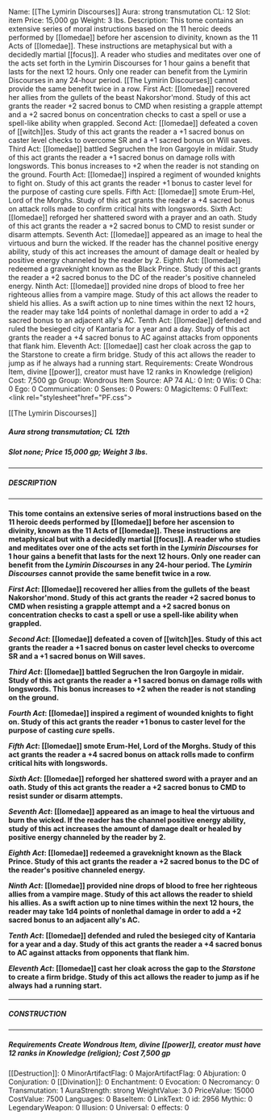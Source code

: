 Name: [[The Lymirin Discourses]]
Aura: strong transmutation
CL: 12
Slot: item
Price: 15,000 gp
Weight: 3 lbs.
Description: This tome contains an extensive series of moral instructions based on the 11 heroic deeds performed by [[Iomedae]] before her ascension to divinity, known as the 11 Acts of [[Iomedae]]. These instructions are metaphysical but with a decidedly martial [[focus]]. A reader who studies and meditates over one of the acts set forth in the Lymirin Discourses for 1 hour gains a benefit that lasts for the next 12 hours. Only one reader can benefit from the Lymirin Discourses in any 24-hour period. [[The Lymirin Discourses]] cannot provide the same benefit twice in a row. First Act: [[Iomedae]] recovered her allies from the gullets of the beast Nakorshor'mond. Study of this act grants the reader +2 sacred bonus to CMD when resisting a grapple attempt and a +2 sacred bonus on concentration checks to cast a spell or use a spell-like ability when grappled. Second Act: [[Iomedae]] defeated a coven of [[witch]]es. Study of this act grants the reader a +1 sacred bonus on caster level checks to overcome SR and a +1 sacred bonus on Will saves. Third Act: [[Iomedae]] battled Segruchen the Iron Gargoyle in midair. Study of this act grants the reader a +1 sacred bonus on damage rolls with longswords. This bonus increases to +2 when the reader is not standing on the ground. Fourth Act: [[Iomedae]] inspired a regiment of wounded knights to fight on. Study of this act grants the reader +1 bonus to caster level for the purpose of casting cure spells. Fifth Act: [[Iomedae]] smote Erum-Hel, Lord of the Morghs. Study of this act grants the reader a +4 sacred bonus on attack rolls made to confirm critical hits with longswords. Sixth Act: [[Iomedae]] reforged her shattered sword with a prayer and an oath. Study of this act grants the reader a +2 sacred bonus to CMD to resist sunder or disarm attempts. Seventh Act: [[Iomedae]] appeared as an image to heal the virtuous and burn the wicked. If the reader has the channel positive energy ability, study of this act increases the amount of damage dealt or healed by positive energy channeled by the reader by 2. Eighth Act: [[Iomedae]] redeemed a graveknight known as the Black Prince. Study of this act grants the reader a +2 sacred bonus to the DC of the reader's positive channeled energy. Ninth Act: [[Iomedae]] provided nine drops of blood to free her righteous allies from a vampire mage. Study of this act allows the reader to shield his allies. As a swift action up to nine times within the next 12 hours, the reader may take 1d4 points of nonlethal damage in order to add a +2 sacred bonus to an adjacent ally's AC. Tenth Act: [[Iomedae]] defended and ruled the besieged city of Kantaria for a year and a day. Study of this act grants the reader a +4 sacred bonus to AC against attacks from opponents that flank him. Eleventh Act: [[Iomedae]] cast her cloak across the gap to the Starstone to create a firm bridge. Study of this act allows the reader to jump as if he always had a running start.
Requirements: Create Wondrous Item, divine [[power]], creator must have 12 ranks in Knowledge (religion)
Cost: 7,500 gp
Group: Wondrous Item
Source: AP 74
AL: 0
Int: 0
Wis: 0
Cha: 0
Ego: 0
Communication: 0
Senses: 0
Powers: 0
MagicItems: 0
FullText: <link rel="stylesheet"href="PF.css"><div class="heading"><p class="alignleft">[[The Lymirin Discourses]]</p><div style="clear: both;"></div></div><div><h5><b>Aura </b>strong transmutation; <b>CL </b>12th</h5><h5><b>Slot </b>none; <b>Price </b>15,000 gp; <b>Weight </b>3 lbs.</h5></div><hr/><div><h5><b>DESCRIPTION</b></h5></div><hr/><div><h4><p>This tome contains an extensive series of moral instructions based on the 11 heroic deeds performed by [[Iomedae]] before her ascension to divinity, known as the 11 Acts of [[Iomedae]]. These instructions are metaphysical but with a decidedly martial [[focus]]. A reader who studies and meditates over one of the acts set forth in the <i>Lymirin</i> <i>Discourses</i> for 1 hour gains a benefit that lasts for the next 12 hours. Only one reader can benefit from the <i>Lymirin</i> <i>Discourses</i> in any 24-hour period. The <i>Lymirin</i> <i>Discourses</i> cannot provide the same benefit twice in a row. </p><p><i>First Act</i>: [[Iomedae]] recovered her allies from the gullets of the beast Nakorshor'mond. Study of this act grants the reader +2 sacred bonus to CMD when resisting a grapple attempt and a +2 sacred bonus on concentration checks to cast a spell or use a spell-like ability when grappled. </p><p><i>Second Act</i>: [[Iomedae]] defeated a coven of [[witch]]es. Study of this act grants the reader a +1 sacred bonus on caster level checks to overcome SR and a +1 sacred bonus on Will saves. </p><p><i>Third Act</i>: [[Iomedae]] battled Segruchen the Iron Gargoyle in midair. Study of this act grants the reader a +1 sacred bonus on damage rolls with longswords. This bonus increases to +2 when the reader is not standing on the ground. </p><p><i>Fourth Act</i>: [[Iomedae]] inspired a regiment of wounded knights to fight on. Study of this act grants the reader +1 bonus to caster level for the purpose of casting <i>cure</i> spells. </p><p><i>Fifth Act</i>: [[Iomedae]] smote Erum-Hel, Lord of the Morghs. Study of this act grants the reader a +4 sacred bonus on attack rolls made to confirm critical hits with longswords. </p><p><i>Sixth Act</i>: [[Iomedae]] reforged her shattered sword with a prayer and an oath. Study of this act grants the reader a +2 sacred bonus to CMD to resist sunder or disarm attempts. </p><p><i>Seventh Act</i>: [[Iomedae]] appeared as an image to heal the virtuous and burn the wicked. If the reader has the channel positive energy ability, study of this act increases the amount of damage dealt or healed by positive energy channeled by the reader by 2. </p><p><i>Eighth Act</i>: [[Iomedae]] redeemed a graveknight known as the Black Prince. Study of this act grants the reader a +2 sacred bonus to the DC of the reader's positive channeled energy. </p><p><i>Ninth Act</i>: [[Iomedae]] provided nine drops of blood to free her righteous allies from a vampire mage. Study of this act allows the reader to shield his allies. As a swift action up to nine times within the next 12 hours, the reader may take 1d4 points of nonlethal damage in order to add a +2 sacred bonus to an adjacent ally's AC. </p><p><i>Tenth Act</i>: [[Iomedae]] defended and ruled the besieged city of Kantaria for a year and a day. Study of this act grants the reader a +4 sacred bonus to AC against attacks from opponents that flank him. </p><p><i>Eleventh Act</i>: [[Iomedae]] cast her cloak across the gap to the <i>Starstone</i> to create a firm bridge. Study of this act allows the reader to jump as if he always had a running start.</p></h4></div><hr/><div><h5><b>CONSTRUCTION</b></h5></div><hr/><div><h5><b>Requirements </b>Create Wondrous Item, <i>divine [[power]]</i>, creator must have 12 ranks in Knowledge (religion); <b>Cost </b>7,500 gp</h5></div>
[[Destruction]]: 0
MinorArtifactFlag: 0
MajorArtifactFlag: 0
Abjuration: 0
Conjuration: 0
[[Divination]]: 0
Enchantment: 0
Evocation: 0
Necromancy: 0
Transmutation: 1
AuraStrength: strong
WeightValue: 3.0
PriceValue: 15000
CostValue: 7500
Languages: 0
BaseItem: 0
LinkText: 0
id: 2956
Mythic: 0
LegendaryWeapon: 0
Illusion: 0
Universal: 0
effects: 0
